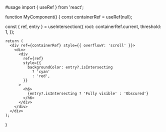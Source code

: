 #usage
import { useRef } from 'react';

function MyComponent() {
  const containerRef = useRef<HTMLDivElement>(null);

  const { ref, entry } = useIntersection({
  root: containerRef.current,
  threshold: 1,
  });

    return (
      <div ref={containerRef} style={{ overflowY: 'scroll' }}>
        <div>
          <div
            ref={ref}
            style={{
              backgroundColor: entry?.isIntersecting
                ? 'cyan'
                : 'red',
            }}
          >
            <h6>
              {entry?.isIntersecting ? 'Fully visible' : 'Obscured'}
            </h6>
          </div>
        </div>
      </div>
    );

}
